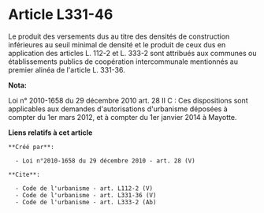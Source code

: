 # Article L331-46

Le produit des versements dus au titre des densités de construction inférieures au seuil minimal de densité et le produit de
ceux dus en application des articles L. 112-2 et L. 333-2 sont attribués aux communes ou établissements publics de
coopération intercommunale mentionnés au premier alinéa de l'article L. 331-36.

**Nota:**

Loi n° 2010-1658 du 29 décembre 2010 art. 28 II C : Ces dispositions sont applicables aux demandes d'autorisations
d'urbanisme déposées à compter du 1er mars 2012, et à compter du 1er janvier 2014 à Mayotte.

**Liens relatifs à cet article**

	**Créé par**:

	  - Loi n°2010-1658 du 29 décembre 2010 - art. 28 (V)

	**Cite**:

	  - Code de l'urbanisme - art. L112-2 (V)
	  - Code de l'urbanisme - art. L331-36 (V)
	  - Code de l'urbanisme - art. L333-2 (Ab)
